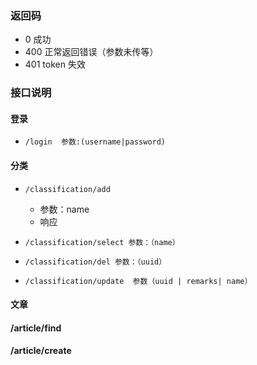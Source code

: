 ### 返回码
+	 0   	成功
+	 400 	正常返回错误（参数未传等）
+	 401 	token 失效


### 接口说明

####  登录
+	  /login  参数:(username|password) 



####  分类
+	  /classification/add 
	+	 参数：name
	+	 响应	 
+	  /classification/select 参数：（name）
+	  /classification/del 参数：（uuid）
+	  /classification/update  参数（uuid | remarks| name）

####  文章
####  /article/find
####  /article/create 
